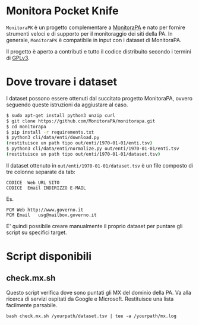 # Monitora Pocket Knife

`MonitoraPK` è un progetto complementare a [MonitoraPA](https://github.com/MonitoraPA/monitorapa) e nato per fornire strumenti veloci e di supporto per il monitoraggio dei siti della PA. In generale, `MonitoraPK` è compatibile in input con i dataset di MonitoraPA.

Il progetto è aperto a contributi e tutto il codice distribuito secondo i termini di [GPLv3](LICENSE).

# Dove trovare i dataset

I dataset possono essere ottenuti dal succitato progetto MonitoraPA, ovvero seguendo queste istruzioni da aggiustare al caso.

```bash
$ sudo apt-get install python3 unzip curl
$ git clone https://github.com/MonitoraPA/monitorapa.git
$ cd monitorapa
$ pip install -r requirements.txt
$ python3 cli/data/enti/download.py
(restituisce un path tipo out/enti/1970-01-01/enti.tsv)
$ python3 cli/data/enti/normalize.py out/enti/1970-01-01/enti.tsv
(restituisce un path tipo out/enti/1970-01-01/dataset.tsv)
```

Il dataset ottenuto in `out/enti/1970-01-01/dataset.tsv` è un file composto di tre colonne separate da tab:

```
CODICE  Web URL SITO
CODICE  Email INDIRIZZO E-MAIL
```
Es. 

```
PCM	Web	http://www.governo.it
PCM	Email	usg@mailbox.governo.it
```

E' quindi possibile creare manualmente il proprio dataset per puntare gli script su specifici target.

# Script disponibili

## check.mx.sh

Questo script verifica dove sono puntati gli MX del dominio della PA. Va alla ricerca di servizi ospitati da Google e Microsoft. Restituisce una lista facilmente parsabile.

```
bash check.mx.sh /yourpath/dataset.tsv | tee -a /yourpath/mx.log
```





